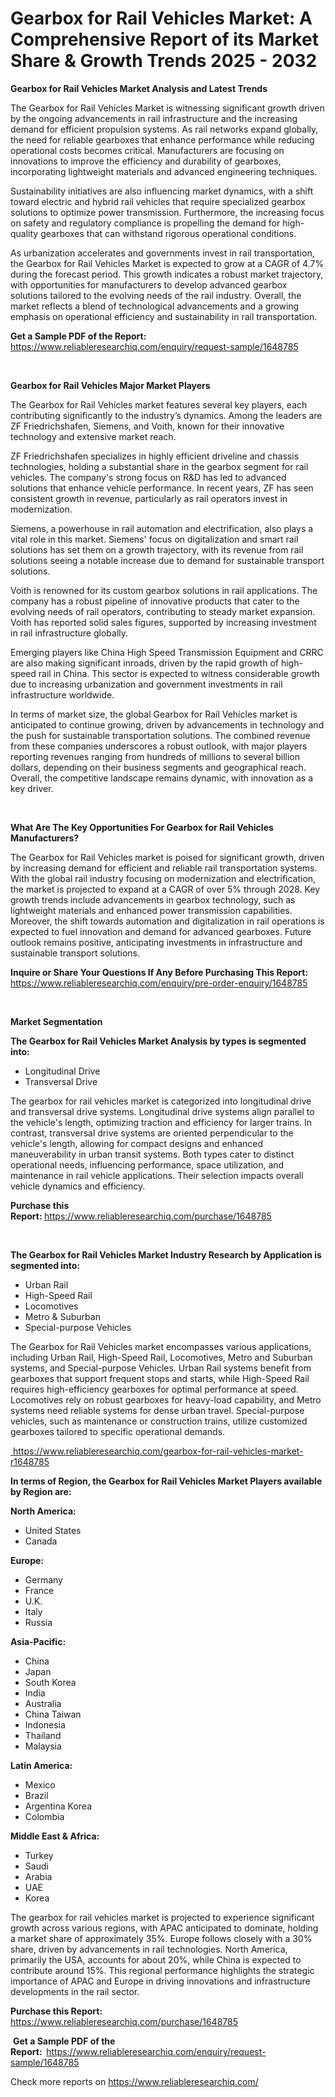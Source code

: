 <p><h1>Gearbox for Rail Vehicles Market: A Comprehensive Report of its Market Share & Growth Trends 2025 - 2032</h1></p><p><strong>Gearbox for Rail Vehicles Market Analysis and Latest Trends</strong></p>
<p><p>The Gearbox for Rail Vehicles Market is witnessing significant growth driven by the ongoing advancements in rail infrastructure and the increasing demand for efficient propulsion systems. As rail networks expand globally, the need for reliable gearboxes that enhance performance while reducing operational costs becomes critical. Manufacturers are focusing on innovations to improve the efficiency and durability of gearboxes, incorporating lightweight materials and advanced engineering techniques.</p><p>Sustainability initiatives are also influencing market dynamics, with a shift toward electric and hybrid rail vehicles that require specialized gearbox solutions to optimize power transmission. Furthermore, the increasing focus on safety and regulatory compliance is propelling the demand for high-quality gearboxes that can withstand rigorous operational conditions.</p><p>As urbanization accelerates and governments invest in rail transportation, the Gearbox for Rail Vehicles Market is expected to grow at a CAGR of 4.7% during the forecast period. This growth indicates a robust market trajectory, with opportunities for manufacturers to develop advanced gearbox solutions tailored to the evolving needs of the rail industry. Overall, the market reflects a blend of technological advancements and a growing emphasis on operational efficiency and sustainability in rail transportation.</p></p>
<p><strong>Get a Sample PDF of the Report:&nbsp;</strong> <a href="https://www.reliableresearchiq.com/enquiry/request-sample/1648785?utm_campaign=3106&utm_medium=2&utm_source=Github&utm_content=ia&utm_term=26032025&utm_id=gearbox-for-rail-vehicles">https://www.reliableresearchiq.com/enquiry/request-sample/1648785</a></p>
<p>&nbsp;</p>
<p><strong>Gearbox for Rail Vehicles Major Market Players</strong></p>
<p><p>The Gearbox for Rail Vehicles market features several key players, each contributing significantly to the industry’s dynamics. Among the leaders are ZF Friedrichshafen, Siemens, and Voith, known for their innovative technology and extensive market reach. </p><p>ZF Friedrichshafen specializes in highly efficient driveline and chassis technologies, holding a substantial share in the gearbox segment for rail vehicles. The company's strong focus on R&D has led to advanced solutions that enhance vehicle performance. In recent years, ZF has seen consistent growth in revenue, particularly as rail operators invest in modernization.</p><p>Siemens, a powerhouse in rail automation and electrification, also plays a vital role in this market. Siemens' focus on digitalization and smart rail solutions has set them on a growth trajectory, with its revenue from rail solutions seeing a notable increase due to demand for sustainable transport solutions.</p><p>Voith is renowned for its custom gearbox solutions in rail applications. The company has a robust pipeline of innovative products that cater to the evolving needs of rail operators, contributing to steady market expansion. Voith has reported solid sales figures, supported by increasing investment in rail infrastructure globally.</p><p>Emerging players like China High Speed Transmission Equipment and CRRC are also making significant inroads, driven by the rapid growth of high-speed rail in China. This sector is expected to witness considerable growth due to increasing urbanization and government investments in rail infrastructure worldwide.</p><p>In terms of market size, the global Gearbox for Rail Vehicles market is anticipated to continue growing, driven by advancements in technology and the push for sustainable transportation solutions. The combined revenue from these companies underscores a robust outlook, with major players reporting revenues ranging from hundreds of millions to several billion dollars, depending on their business segments and geographical reach. Overall, the competitive landscape remains dynamic, with innovation as a key driver.</p></p>
<p>&nbsp;</p>
<p><strong>What Are The Key Opportunities For Gearbox for Rail Vehicles Manufacturers?</strong></p>
<p><p>The Gearbox for Rail Vehicles market is poised for significant growth, driven by increasing demand for efficient and reliable rail transportation systems. With the global rail industry focusing on modernization and electrification, the market is projected to expand at a CAGR of over 5% through 2028. Key growth trends include advancements in gearbox technology, such as lightweight materials and enhanced power transmission capabilities. Moreover, the shift towards automation and digitalization in rail operations is expected to fuel innovation and demand for advanced gearboxes. Future outlook remains positive, anticipating investments in infrastructure and sustainable transport solutions.</p></p>
<p><strong>Inquire or Share Your Questions If Any Before Purchasing This Report:</strong> <a href="https://www.reliableresearchiq.com/enquiry/pre-order-enquiry/1648785?utm_campaign=3106&utm_medium=2&utm_source=Github&utm_content=ia&utm_term=26032025&utm_id=gearbox-for-rail-vehicles">https://www.reliableresearchiq.com/enquiry/pre-order-enquiry/1648785</a></p>
<p>&nbsp;</p>
<p><strong>Market Segmentation</strong></p>
<p><strong>The Gearbox for Rail Vehicles Market Analysis by types is segmented into:</strong></p>
<p><ul><li>Longitudinal Drive</li><li>Transversal Drive</li></ul></p>
<p><p>The gearbox for rail vehicles market is categorized into longitudinal drive and transversal drive systems. Longitudinal drive systems align parallel to the vehicle's length, optimizing traction and efficiency for larger trains. In contrast, transversal drive systems are oriented perpendicular to the vehicle's length, allowing for compact designs and enhanced maneuverability in urban transit systems. Both types cater to distinct operational needs, influencing performance, space utilization, and maintenance in rail vehicle applications. Their selection impacts overall vehicle dynamics and efficiency.</p></p>
<p><strong>Purchase this Report:&nbsp;</strong><a href="https://www.reliableresearchiq.com/purchase/1648785?utm_campaign=3106&utm_medium=2&utm_source=Github&utm_content=ia&utm_term=26032025&utm_id=gearbox-for-rail-vehicles">https://www.reliableresearchiq.com/purchase/1648785</a></p>
<p>&nbsp;</p>
<p><strong>The Gearbox for Rail Vehicles Market Industry Research by Application is segmented into:</strong></p>
<p><ul><li>Urban Rail</li><li>High-Speed Rail</li><li>Locomotives</li><li>Metro & Suburban</li><li>Special-purpose Vehicles</li></ul></p>
<p><p>The Gearbox for Rail Vehicles market encompasses various applications, including Urban Rail, High-Speed Rail, Locomotives, Metro and Suburban systems, and Special-purpose Vehicles. Urban Rail systems benefit from gearboxes that support frequent stops and starts, while High-Speed Rail requires high-efficiency gearboxes for optimal performance at speed. Locomotives rely on robust gearboxes for heavy-load capability, and Metro systems need reliable systems for dense urban travel. Special-purpose vehicles, such as maintenance or construction trains, utilize customized gearboxes tailored to specific operational demands.</p></p>
<p><a href="https://www.reliableresearchiq.com/gearbox-for-rail-vehicles-market-r1648785?utm_campaign=3106&utm_medium=2&utm_source=Github&utm_content=ia&utm_term=26032025&utm_id=gearbox-for-rail-vehicles">&nbsp;https://www.reliableresearchiq.com/gearbox-for-rail-vehicles-market-r1648785</a></p>
<p><strong>In terms of Region, the Gearbox for Rail Vehicles Market Players available by Region are:</strong></p>
<p>
    <p> <strong> North America: </strong>
        <ul>
            <li>United States</li>
            <li>Canada</li>
        </ul>
        </p> 
    <p> <strong> Europe: </strong>
        <ul>
            <li>Germany</li>
            <li>France</li>
            <li>U.K.</li>
            <li>Italy</li>
            <li>Russia</li>
        </ul>
        </p> 
    <p> <strong> Asia-Pacific: </strong>
        <ul>
            <li>China</li>
            <li>Japan</li>
            <li>South Korea</li>
            <li>India</li>
            <li>Australia</li>
            <li>China Taiwan</li>
            <li>Indonesia</li>
            <li>Thailand</li>
            <li>Malaysia</li>
        </ul>
        </p> 
    <p> <strong> Latin America: </strong>
        <ul>
            <li>Mexico</li>
            <li>Brazil</li>
            <li>Argentina Korea</li>
            <li>Colombia</li>
        </ul>
        </p> 
    <p> <strong> Middle East & Africa: </strong>
        <ul>
            <li>Turkey</li>
            <li>Saudi</li>
            <li>Arabia</li>
            <li>UAE</li>
            <li>Korea</li>
        </ul>
    </p>
    </p>
<p><p>The gearbox for rail vehicles market is projected to experience significant growth across various regions, with APAC anticipated to dominate, holding a market share of approximately 35%. Europe follows closely with a 30% share, driven by advancements in rail technologies. North America, primarily the USA, accounts for about 20%, while China is expected to contribute around 15%. This regional performance highlights the strategic importance of APAC and Europe in driving innovations and infrastructure developments in the rail sector.</p></p>
<p><strong>Purchase this Report: </strong><a href="https://www.reliableresearchiq.com/purchase/1648785?utm_campaign=3106&utm_medium=2&utm_source=Github&utm_content=ia&utm_term=26032025&utm_id=gearbox-for-rail-vehicles">https://www.reliableresearchiq.com/purchase/1648785</a></p>
<p>&nbsp;<strong>Get a Sample PDF of the Report:&nbsp;&nbsp;</strong><a href="https://www.reliableresearchiq.com/enquiry/request-sample/1648785?utm_campaign=3106&utm_medium=2&utm_source=Github&utm_content=ia&utm_term=26032025&utm_id=gearbox-for-rail-vehicles">https://www.reliableresearchiq.com/enquiry/request-sample/1648785</a></p>
<p><strong></strong></p>
<p>Check more reports on <a href="https://www.reliableresearchiq.com/?utm_campaign=3106&utm_medium=2&utm_source=Github&utm_content=ia&utm_term=26032025&utm_id=gearbox-for-rail-vehicles">https://www.reliableresearchiq.com/</a></p>